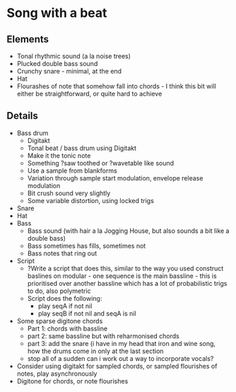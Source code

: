 # Song with a beat
## Elements
- Tonal rhythmic sound (a la noise trees)
- Plucked double bass sound
- Crunchy snare - minimal, at the end
- Hat
- Flourashes of note that somehow fall into chords - I think this bit will either be straightforward, or quite hard to achieve

## Details
- Bass drum
  - Digitakt
  - Tonal beat / bass drum using Digitakt
  - Make it the tonic note
  - Something ?saw toothed or ?wavetable like sound
  - Use a sample from blankforms
  - Variation through sample start modulation, envelope release modulation
  - Bit crush sound very slightly
  - Some variable distortion, using locked trigs
- Snare
- Hat
- Bass
  - Bass sound (with hair a la Jogging House, but also sounds a bit like a double bass)
  - Bass sometimes has fills, sometimes not
  - Bass notes that ring out
- Script
  - ?Write a script that does this, similar to the way you used construct baslines on modular - one sequence is the main bassline - this is prioritised over another bassline which has a lot of probabilistic trigs to do, also polymetric
  - Script does the following:
    - play seqA if not nil
    - play seqB if not nil and seqA is nil
- Some sparse digitone chords
  - Part 1: chords with bassline
  - part 2: same bassline but with reharmonised chords
  - part 3: add the snare (i have in my head that iron and wine song, how the drums come in only at the last section
  - stop all of a sudden
  can i work out a way to incorporate vocals?
- Consider using digitakt for sampled chords, or sampled flourishes of notes, play asynchronously
- Digitone for chords, or note flourishes